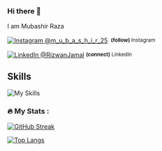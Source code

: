 
 ### Hi there 👋

I am Mubashir Raza

<div align="left">
    <p><a href="https://www.instagram.com/m_u_b_a_s_h_i_r_25/"><img alt="Instagram @m_u_b_a_s_h_i_r_25" align="center" src="https://img.shields.io/badge/-@m_u_b_a_s_h_i_r_25-gray.svg?colorA=6A788D&colorB=1da1f2&style=for-the-badge" /></a>&nbsp;<small> <strong>(follow)</strong> Instagram</small></p>
    <p><a href="https://www.linkedin.com/in/mubashir-raza-968136233/"><img alt="LinkedIn @RizwanJamal" align="center" src="https://img.shields.io/badge/LINKEDIN-gray.svg?colorA=6A788D&colorB=6A788D&style=for-the-badge" /></a>&nbsp;<small><strong>(connect)</strong> LinkedIn</small></p>
  
</div>


## Skills
![My Skills](https://skillicons.dev/icons?i=react,nextjs,firebase,nodejs,mongodb,express,js,ts,redux,bootstrap,materialui,tailwindcss,netlify,css,html)


### :fire: My Stats :
[![GitHub Streak](https://streak-stats.demolab.com?user=mubashir-786)](https://git.io/streak-stats)

[![Top Langs](https://github-readme-stats.vercel.app/api/top-langs/?username=mubashir-786&layout=compact&theme=vision-friendly-dark)](https://github.com/anuraghazra/github-readme-stats)
